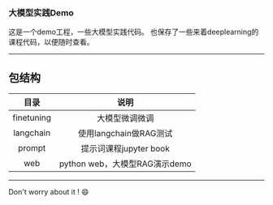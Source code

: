 ### 大模型实践Demo

这是一个demo工程，一些大模型实践代码。 也保存了一些来着deeplearning的课程代码，以便随时查看。

------------------
## 包结构
|     目录     |           说明            |
|:----------:|:-----------------------:|
| finetuning |         大模型微调微调         |
| langchain  |    使用langchain做RAG测试    |
|   prompt   |    提示词课程jupyter book    |
|    web     | python web，大模型RAG演示demo |

-------------------
Don't worry about it ! :smile:
